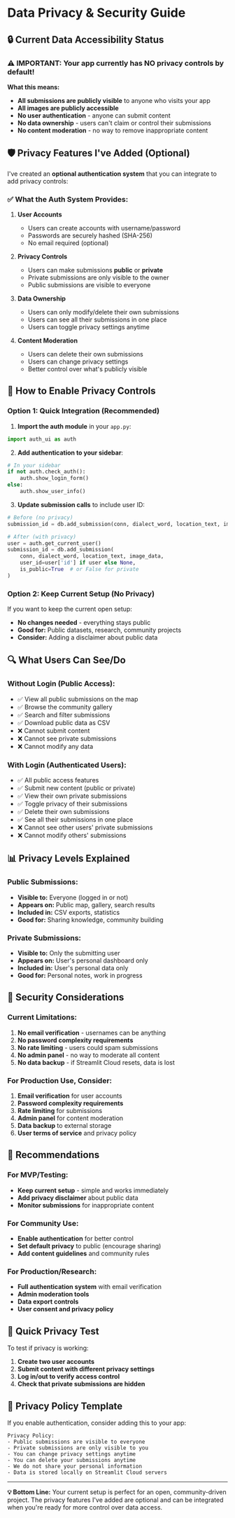 # Data Privacy & Security Guide

## 🔒 **Current Data Accessibility Status**

### **⚠️ IMPORTANT: Your app currently has NO privacy controls by default!**

**What this means:**

- **All submissions are publicly visible** to anyone who visits your app
- **All images are publicly accessible**
- **No user authentication** - anyone can submit content
- **No data ownership** - users can't claim or control their submissions
- **No content moderation** - no way to remove inappropriate content

## 🛡️ **Privacy Features I've Added (Optional)**

I've created an **optional authentication system** that you can integrate to add privacy controls:

### **✅ What the Auth System Provides:**

1. **User Accounts**

   - Users can create accounts with username/password
   - Passwords are securely hashed (SHA-256)
   - No email required (optional)

2. **Privacy Controls**

   - Users can make submissions **public** or **private**
   - Private submissions are only visible to the owner
   - Public submissions are visible to everyone

3. **Data Ownership**

   - Users can only modify/delete their own submissions
   - Users can see all their submissions in one place
   - Users can toggle privacy settings anytime

4. **Content Moderation**
   - Users can delete their own submissions
   - Users can change privacy settings
   - Better control over what's publicly visible

## 🚀 **How to Enable Privacy Controls**

### **Option 1: Quick Integration (Recommended)**

1. **Import the auth module** in your `app.py`:

```python
import auth_ui as auth
```

2. **Add authentication to your sidebar**:

```python
# In your sidebar
if not auth.check_auth():
    auth.show_login_form()
else:
    auth.show_user_info()
```

3. **Update submission calls** to include user ID:

```python
# Before (no privacy)
submission_id = db.add_submission(conn, dialect_word, location_text, image_data)

# After (with privacy)
user = auth.get_current_user()
submission_id = db.add_submission(
    conn, dialect_word, location_text, image_data,
    user_id=user['id'] if user else None,
    is_public=True  # or False for private
)
```

### **Option 2: Keep Current Setup (No Privacy)**

If you want to keep the current open setup:

- **No changes needed** - everything stays public
- **Good for:** Public datasets, research, community projects
- **Consider:** Adding a disclaimer about public data

## 🔍 **What Users Can See/Do**

### **Without Login (Public Access):**

- ✅ View all public submissions on the map
- ✅ Browse the community gallery
- ✅ Search and filter submissions
- ✅ Download public data as CSV
- ❌ Cannot submit content
- ❌ Cannot see private submissions
- ❌ Cannot modify any data

### **With Login (Authenticated Users):**

- ✅ All public access features
- ✅ Submit new content (public or private)
- ✅ View their own private submissions
- ✅ Toggle privacy of their submissions
- ✅ Delete their own submissions
- ✅ See all their submissions in one place
- ❌ Cannot see other users' private submissions
- ❌ Cannot modify others' submissions

## 📊 **Privacy Levels Explained**

### **Public Submissions:**

- **Visible to:** Everyone (logged in or not)
- **Appears on:** Public map, gallery, search results
- **Included in:** CSV exports, statistics
- **Good for:** Sharing knowledge, community building

### **Private Submissions:**

- **Visible to:** Only the submitting user
- **Appears on:** User's personal dashboard only
- **Included in:** User's personal data only
- **Good for:** Personal notes, work in progress

## 🚨 **Security Considerations**

### **Current Limitations:**

1. **No email verification** - usernames can be anything
2. **No password complexity requirements**
3. **No rate limiting** - users could spam submissions
4. **No admin panel** - no way to moderate all content
5. **No data backup** - if Streamlit Cloud resets, data is lost

### **For Production Use, Consider:**

1. **Email verification** for user accounts
2. **Password complexity requirements**
3. **Rate limiting** for submissions
4. **Admin panel** for content moderation
5. **Data backup** to external storage
6. **User terms of service** and privacy policy

## 🎯 **Recommendations**

### **For MVP/Testing:**

- **Keep current setup** - simple and works immediately
- **Add privacy disclaimer** about public data
- **Monitor submissions** for inappropriate content

### **For Community Use:**

- **Enable authentication** for better control
- **Set default privacy** to public (encourage sharing)
- **Add content guidelines** and community rules

### **For Production/Research:**

- **Full authentication system** with email verification
- **Admin moderation tools**
- **Data export controls**
- **User consent and privacy policy**

## 🔧 **Quick Privacy Test**

To test if privacy is working:

1. **Create two user accounts**
2. **Submit content with different privacy settings**
3. **Log in/out to verify access control**
4. **Check that private submissions are hidden**

## 📝 **Privacy Policy Template**

If you enable authentication, consider adding this to your app:

```
Privacy Policy:
- Public submissions are visible to everyone
- Private submissions are only visible to you
- You can change privacy settings anytime
- You can delete your submissions anytime
- We do not share your personal information
- Data is stored locally on Streamlit Cloud servers
```

---

**💡 Bottom Line:** Your current setup is perfect for an open, community-driven project. The privacy features I've added are optional and can be integrated when you're ready for more control over data access.
